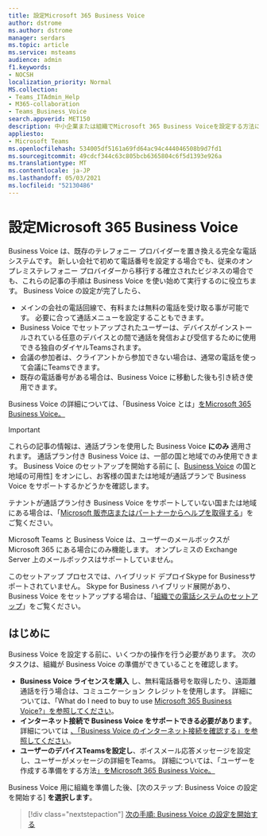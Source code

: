 ```yaml
---
title: 設定Microsoft 365 Business Voice
author: dstrome
ms.author: dstrome
manager: serdars
ms.topic: article
ms.service: msteams
audience: admin
f1.keywords:
- NOCSH
localization_priority: Normal
MS.collection:
- Teams_ITAdmin_Help
- M365-collaboration
- Teams_Business_Voice
search.appverid: MET150
description: 中小企業または組織でMicrosoft 365 Business Voiceを設定する方法について学習します。
appliesto:
- Microsoft Teams
ms.openlocfilehash: 534005df5161a69fd64ac94c444046508b9d7fd1
ms.sourcegitcommit: 49cdcf344c63c805bcb6365804c6f5d1393e926a
ms.translationtype: MT
ms.contentlocale: ja-JP
ms.lasthandoff: 05/03/2021
ms.locfileid: "52130486"
---
```

# <a name="set-up-microsoft-365-business-voice"></a>設定Microsoft 365 Business Voice

Business Voice は、既存のテレフォニー プロバイダーを置き換える完全な電話システムです。 新しい会社で初めて電話番号を設定する場合でも、従来のオンプレミステレフォニー プロバイダーから移行する確立されたビジネスの場合でも、これらの記事の手順は Business Voice を使い始めて実行するのに役立ちます。 Business Voice の設定が完了したら、

* メインの会社の電話回線で、有料または無料の電話を受け取る事が可能です。 必要に合って通話メニューを設定することもできます。
* Business Voice でセットアップされたユーザーは、デバイスがインストールされている任意のデバイスとの間で通話を発信および受信するために使用できる独自のダイヤルTeamsされます。
* 会議の参加者は、クライアントから参加できない場合は、通常の電話を使って会議にTeamsできます。
* 既存の電話番号がある場合は、Business Voice に移動した後も引き続き使用できます。

Business Voice の詳細については、「Business Voice とは」[をMicrosoft 365 Business Voice。](whats-business-voice.md)

> [!IMPORTANT]
> これらの記事の情報は、通話プランを使用した Business Voice **にのみ** 適用されます。 通話プラン付き Business Voice は、一部の国と地域でのみ使用できます。 Business Voice のセットアップを開始する前に [、[Business Voice](country-region-availability.md) の国と地域の可用性] をオンにし、お客様の国または地域が通話プランで Business Voice をサポートするかどうかを確認します。
>
> テナントが通話プラン付き Business Voice をサポートしていない国または地域にある場合は、「[Microsoft 販売店またはパートナーからヘルプを取得する](reseller-partner-support.md)」をご覧ください。
>
> Microsoft Teams と Business Voice は、ユーザーのメールボックスが Microsoft 365 にある場合にのみ機能します。  オンプレミスの Exchange Server 上のメールボックスはサポートしていません。
>
> このセットアップ プロセスでは、ハイブリッド デプロイSkype for Businessサポートされていません。 Skype for Business ハイブリッド展開があり、Business Voice をセットアップする場合は、「[組織での電話システムのセットアップ](../setting-up-your-phone-system.md)」をご覧ください。

## <a name="before-you-begin"></a>はじめに

Business Voice を設定する前に、いくつかの操作を行う必要があります。 次のタスクは、組織が Business Voice の準備ができていることを確認します。

* **Business Voice ライセンスを購入** し、無料電話番号を取得したり、遠距離通話を行う場合は、コミュニケーション クレジットを使用します。 詳細については、「What do I need to buy to use [Microsoft 365 Business Voice?」を参照してください](what-to-buy.md)。
* **インターネット接続で Business Voice をサポートできる必要があります**。 詳細については [、「Business Voice のインターネット接続を確認する」を参照してください](get-ready-internet.md)。
* **ユーザーのデバイスTeamsを設定し**、ボイスメール応答メッセージを設定し、ユーザーがメッセージの詳細をTeams。 詳細については、「ユーザーを作成する準備をする方法[」をMicrosoft 365 Business Voice。](prepare-users.md)

Business Voice 用に組織を準備した後、[次のステップ: Business Voice の設定を開始する] **を選択します**。

> [!div class="nextstepaction"]
> [次の手順: Business Voice の設定を開始する](set-up-emergency-locations.md)
